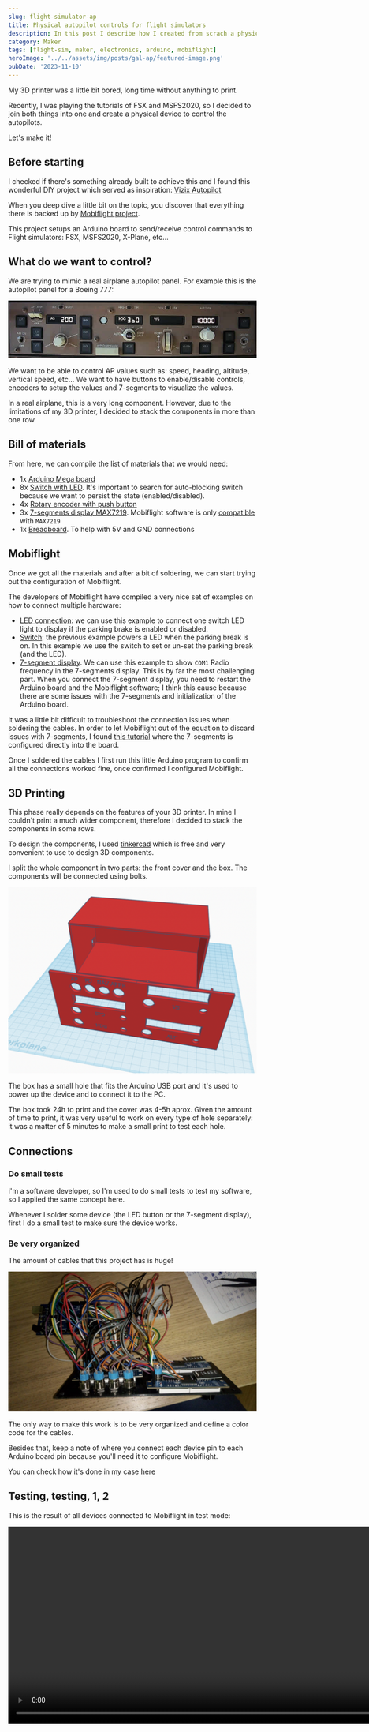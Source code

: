 ```yaml
---
slug: flight-simulator-ap
title: Physical autopilot controls for flight simulators
description: In this post I describe how I created from scrach a physical controller for autopilot in flight simulators.
category: Maker
tags: [flight-sim, maker, electronics, arduino, mobiflight]
heroImage: '../../assets/img/posts/gal-ap/featured-image.png'
pubDate: '2023-11-10'
---
```


My 3D printer was a little bit bored, long time without anything to print.

Recently, I was playing the tutorials of FSX and MSFS2020, so I decided to join both things into one and create a physical device to control the autopilots.

Let's make it!

<p><!--more--></p>

## Before starting

I checked if there's something already built to achieve this and I found this wonderful DIY project which served as inspiration: [Vizix Autopilot](https://jeffrlatham.wixsite.com/vizix/autopilot)

When you deep dive a little bit on the topic, you discover that everything there is backed up by [Mobiflight project](https://www.mobiflight.com/en/index.html).

This project setups an Arduino board to send/receive control commands to Flight simulators: FSX, MSFS2020, X-Plane, etc...

## What do we want to control?

We are trying to mimic a real airplane autopilot panel. For example this is the autopilot panel for a Boeing 777:

[![777 Autopilot](../../assets/img/posts/gal-ap/autopilot-panel.jpeg)](../../assets/img/posts/gal-ap/autopilot-panel.jpeg)

We want to be able to control AP values such as: speed, heading, altitude, vertical speed, etc... We want to have buttons to enable/disable controls, encoders to setup the values and 7-segments to visualize the values.

In a real airplane, this is a very long component. However, due to the limitations of my 3D printer, I decided to stack the components in more than one row.

## Bill of materials

From here, we can compile the list of materials that we would need:

- 1x [Arduino Mega board](https://www.amazon.es/gp/product/B06Y3ZHPWC/ref=ppx_yo_dt_b_asin_title_o07_s02?ie=UTF8&psc=1)
- 8x [Switch with LED](https://www.amazon.es/gp/product/B09XX69L1W/ref=ppx_yo_dt_b_asin_title_o07_s02?ie=UTF8&psc=1). It's important to search for auto-blocking switch because we want to persist the state (enabled/disabled).
- 4x [Rotary encoder with push button](https://www.amazon.es/gp/product/B07B68H6R8/ref=ppx_yo_dt_b_asin_title_o08_s00?ie=UTF8&psc=1)
- 3x [7-segments display MAX7219](https://www.amazon.es/gp/product/B07D8ZC7Q3/ref=ppx_yo_dt_b_asin_title_o09_s00?ie=UTF8&psc=1). Mobiflight software is only [compatible](https://www.mobiflight.com/en/tutorials/seven-segment-display.html) with `MAX7219`
- 1x [Breadboard](https://www.amazon.es/gp/product/B07CYW8V3Q/ref=ppx_yo_dt_b_asin_title_o09_s00?ie=UTF8&psc=1). To help with 5V and GND connections

## Mobiflight

Once we got all the materials and after a bit of soldering, we can start trying out the configuration of Mobiflight.

The developers of Mobiflight have compiled a very nice set of examples on how to connect multiple hardware:

- [LED connection](https://www.mobiflight.com/en/tutorials/led-parking-brake.html): we can use this example to connect one switch LED light to display if the parking brake is enabled or disabled.
- [Switch](https://www.mobiflight.com/en/tutorials/switch-parking-brake.html): the previous example powers a LED when the parking break is on. In this example we use the switch to set or un-set the parking break (and the LED).
- [7-segment display](https://www.mobiflight.com/en/tutorials/seven-segment-display.html). We can use this example to show `COM1` Radio frequency in the 7-segments display. This is by far the most challenging part. When you connect the 7-segment display, you need to restart the Arduino board and the Mobiflight software; I think this cause because there are some issues with the 7-segments and initialization of the Arduino board.

It was a little bit difficult to troubleshoot the connection issues when soldering the cables. In order to let Mobiflight out of the equation to discard issues with 7-segments, I found [this tutorial](https://www.instructables.com/MAX7219-7-Segment-Using-Arduino/) where the 7-segments is configured directly into the board.

Once I soldered the cables I first run this little Arduino program to confirm all the connections worked fine, once confirmed I configured Mobiflight.

## 3D Printing

This phase really depends on the features of your 3D printer. In mine I couldn't print a much wider component, therefore I decided to stack the components in some rows.

To design the components, I used [tinkercad](https://www.tinkercad.com/) which is free and very convenient to use to design 3D components.

I split the whole component in two parts: the front cover and the box. The components will be connected using bolts.

![3D design](../../assets/img/posts/gal-ap/3d.png)

The box has a small hole that fits the Arduino USB port and it's used to power up the device and to connect it to the PC.

The box took 24h to print and the cover was 4-5h aprox. Given the amount of time to print, it was very useful to work on every type of hole separately: it was a matter of 5 minutes to make a small print to test each hole.

## Connections

### Do small tests

I'm a software developer, so I'm used to do small tests to test my software, so I applied the same concept here.

Whenever I solder some device (the LED button or the 7-segment display), first I do a small test to make sure the device works.

### Be very organized

The amount of cables that this project has is huge!

![Cables](../../assets/img/posts/gal-ap/cables.jpeg)

The only way to make this work is to be very organized and define a color code for the cables.

Besides that, keep a note of where you connect each device pin to each Arduino board pin because you'll need it to configure Mobiflight.

You can check how it's done in my case [here](https://drive.google.com/file/d/1QG7TAg5hI28pMcZRbFPaJpJ_N23UZQ5Z/view?usp=sharing)

## Testing, testing, 1, 2

This is the result of all devices connected to Mobiflight in test mode:

<video width="1200" height="400" controls>
  <source src="/posts/gal-ap/video.mp4" type="video/mp4">
Your browser does not support the video tag.
</video>
